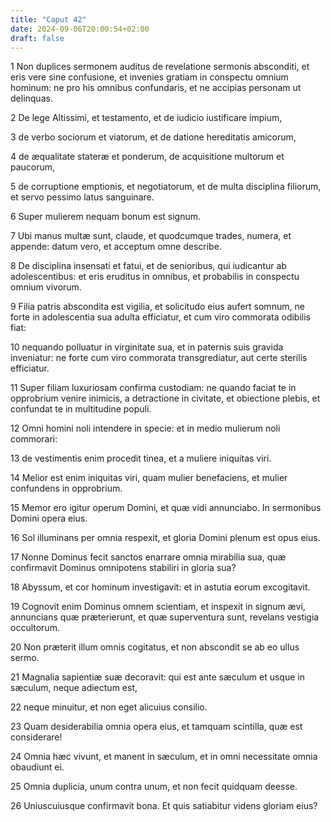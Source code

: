```yaml
---
title: "Caput 42"
date: 2024-09-06T20:00:54+02:00
draft: false
---
```



1 Non duplices sermonem auditus de revelatione sermonis absconditi, et eris vere sine confusione, et invenies gratiam in conspectu omnium hominum: ne pro his omnibus confundaris, et ne accipias personam ut delinquas.

2 De lege Altissimi, et testamento, et de iudicio iustificare impium,

3 de verbo sociorum et viatorum, et de datione hereditatis amicorum,

4 de æqualitate stateræ et ponderum, de acquisitione multorum et paucorum,

5 de corruptione emptionis, et negotiatorum, et de multa disciplina filiorum, et servo pessimo latus sanguinare.

6 Super mulierem nequam bonum est signum.

7 Ubi manus multæ sunt, claude, et quodcumque trades, numera, et appende: datum vero, et acceptum omne describe.

8 De disciplina insensati et fatui, et de senioribus, qui iudicantur ab adolescentibus: et eris eruditus in omnibus, et probabilis in conspectu omnium vivorum.

9 Filia patris abscondita est vigilia, et solicitudo eius aufert somnum, ne forte in adolescentia sua adulta efficiatur, et cum viro commorata odibilis fiat:

10 nequando polluatur in virginitate sua, et in paternis suis gravida inveniatur: ne forte cum viro commorata transgrediatur, aut certe sterilis efficiatur.

11 Super filiam luxuriosam confirma custodiam: ne quando faciat te in opprobrium venire inimicis, a detractione in civitate, et obiectione plebis, et confundat te in multitudine populi.

12 Omni homini noli intendere in specie: et in medio mulierum noli commorari:

13 de vestimentis enim procedit tinea, et a muliere iniquitas viri.

14 Melior est enim iniquitas viri, quam mulier benefaciens, et mulier confundens in opprobrium.

15 Memor ero igitur operum Domini, et quæ vidi annunciabo. In sermonibus Domini opera eius.

16 Sol illuminans per omnia respexit, et gloria Domini plenum est opus eius.

17 Nonne Dominus fecit sanctos enarrare omnia mirabilia sua, quæ confirmavit Dominus omnipotens stabiliri in gloria sua?

18 Abyssum, et cor hominum investigavit: et in astutia eorum excogitavit.

19 Cognovit enim Dominus omnem scientiam, et inspexit in signum ævi, annuncians quæ præterierunt, et quæ superventura sunt, revelans vestigia occultorum.

20 Non præterit illum omnis cogitatus, et non abscondit se ab eo ullus sermo.

21 Magnalia sapientiæ suæ decoravit: qui est ante sæculum et usque in sæculum, neque adiectum est,

22 neque minuitur, et non eget alicuius consilio.

23 Quam desiderabilia omnia opera eius, et tamquam scintilla, quæ est considerare!

24 Omnia hæc vivunt, et manent in sæculum, et in omni necessitate omnia obaudiunt ei.

25 Omnia duplicia, unum contra unum, et non fecit quidquam deesse.

26 Uniuscuiusque confirmavit bona. Et quis satiabitur videns gloriam eius?

